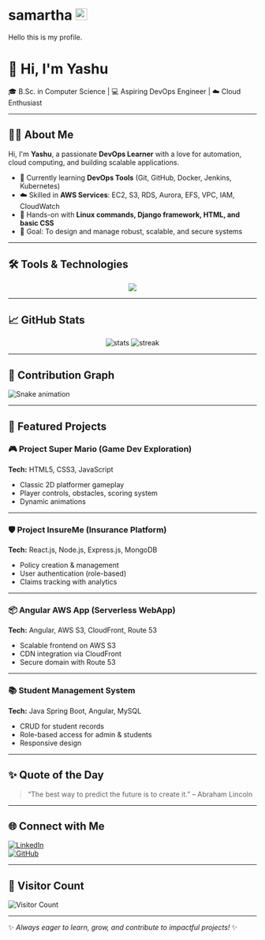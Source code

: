 # samartha <img width="24" height="24" alt="image" src="https://github.com/user-attachments/assets/4165c8f6-d676-4ca8-a7a3-a325f6a3c9c9" />

Hello this is my profile. 
# 👋 Hi, I'm Yashu  
🎓 B.Sc. in Computer Science | 💻 Aspiring DevOps Engineer | ☁️ Cloud Enthusiast  

---

## 👨‍💻 About Me  
Hi, I'm **Yashu**, a passionate **DevOps Learner** with a love for automation, cloud computing, and building scalable applications.  
- 🌱 Currently learning **DevOps Tools** (Git, GitHub, Docker, Jenkins, Kubernetes)  
- ☁️ Skilled in **AWS Services**: EC2, S3, RDS, Aurora, EFS, VPC, IAM, CloudWatch  
- 🔧 Hands-on with **Linux commands, Django framework, HTML, and basic CSS**  
- 🚀 Goal: To design and manage robust, scalable, and secure systems  

---

## 🛠️ Tools & Technologies  

<p align="center">
  <img src="https://skillicons.dev/icons?i=django,linux,aws,docker,git,github,vscode" />
</p>

---

## 📈 GitHub Stats  
<p align="center">
  <img src="https://github-readme-stats.vercel.app/api?username=sam-lasure2004&show_icons=true&theme=radical" alt="stats" />
  <img src="https://streak-stats.demolab.com?user=sam-lasure2004&theme=radical&hide_border=false" alt="streak" />
</p>

---

## 🌱 Contribution Graph  
![Snake animation](https://github.com/sam-lasure2004/sam-lasure2004/blob/output/github-contribution-grid-snake.svg)

---

## 🚀 Featured Projects  

### 🎮 Project Super Mario (Game Dev Exploration)  
**Tech:** HTML5, CSS3, JavaScript  
- Classic 2D platformer gameplay  
- Player controls, obstacles, scoring system  
- Dynamic animations  

---

### 🛡️ Project InsureMe (Insurance Platform)  
**Tech:** React.js, Node.js, Express.js, MongoDB  
- Policy creation & management  
- User authentication (role-based)  
- Claims tracking with analytics  

---

### 📦 Angular AWS App (Serverless WebApp)  
**Tech:** Angular, AWS S3, CloudFront, Route 53  
- Scalable frontend on AWS S3  
- CDN integration via CloudFront  
- Secure domain with Route 53  

---

### 📚 Student Management System  
**Tech:** Java Spring Boot, Angular, MySQL  
- CRUD for student records  
- Role-based access for admin & students  
- Responsive design  

---

## ✨ Quote of the Day  
> “The best way to predict the future is to create it.” – Abraham Lincoln  

---

## 🌐 Connect with Me  
[![LinkedIn](https://img.shields.io/badge/LinkedIn-blue?style=for-the-badge&logo=linkedin)](https://linkedin.com)  
[![GitHub](https://img.shields.io/badge/GitHub-black?style=for-the-badge&logo=github)](https://github.com/sam-lasure2004)  

---

## 👀 Visitor Count  
![Visitor Count](https://komarev.com/ghpvc/?username=sam-lasure2004&color=blue&style=flat-square)  

---
✨ *Always eager to learn, grow, and contribute to impactful projects!* ✨
